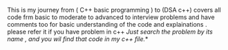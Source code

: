 This is my journey  from ( C++ basic programming ) to  (DSA c++) 
covers all code frm basic to moderate to advanced to interview problems and have comments too for basic understanding of the code and explainations .
please refer it if you have problem in c++ 
*Just search the problem by its name , and you wil find that code in my c++ file.**
